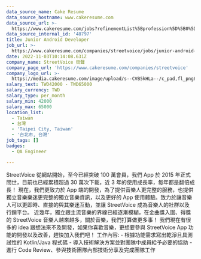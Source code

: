 ```yaml
---
data_source_name: Cake Resume
data_source_hostname: www.cakeresume.com
data_source_url: >-
  https://www.cakeresume.com/jobs?refinementList%5Bprofession%5D%5B0%5D=engineering_qa-engineer&refinementList%5Bsalary_type%5D=per_month&refinementList%5Bsalary_currency%5D=TWD&range%5Bsalary_range%5D%5Bmax%5D=600000
data_source_internal_id: '48797'
title: Junior Android Developer
job_url: >-
  https://www.cakeresume.com/companies/streetvoice/jobs/junior-android-developer-7def60
date: 2022-11-03T10:14:08.631Z
company_name: StreetVoice 街聲
company_page_url: 'https://www.cakeresume.com/companies/streetvoice'
company_logo_url: >-
  https://media.cakeresume.com/image/upload/s--CVB5kHLa--/c_pad,fl_png8,h_200,w_200/v1570079491/usk1morkgo3c5dgqbtnq.png
salary_text: TWD42000 - TWD65000
salary_currency: TWD
salary_type: per_month
salary_min: 42000
salary_max: 65000
location_list:
  - Taiwan
  - 台灣
  - 'Taipei City, Taiwan'
  - '台北市, 台灣'
job_tags: []
badges:
  - QA Engineer

---
```


StreetVoice 從網站開始，至今已經突破 100 萬會員，我們 App 於 2015 年正式問世，目前也已經累積超過 30 萬次下載，近 3 年的使用成長率，每年都是翻倍成長！ 現在，我們更致力於 App 端的開發，為了提供音樂人更完整的服務，也提供獨立音樂樂迷更完整的獨立音樂資訊，以及更好的 App 使用體驗。致力於讓音樂人可以更即時、直接的與其樂迷互動，並讓 StreetVoice 成為音樂人的社群以及行銷平台。 近幾年，獨立跟主流音樂的界線已經逐漸模糊，在金曲獎入圍、得獎的 StreetVoice 音樂人越來越多，關於音樂，我們打算做更多事！ 我們現在有很多的 idea 跟想法來不及開發，如果你喜歡音樂，更想要參與 StreetVoice App 功能的開發以及改善，趕快加入我們吧！ 工作內容: - 根據功能需求寫出乾淨且具測試性的 Kotlin/Java 程式碼 - 導入技術解決方案並對團隊中成員給予必要的協助 - 進行 Code Review、參與技術團隊內部技術分享及完成團隊工作